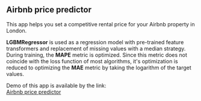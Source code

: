 ## Airbnb price predictor

This app helps you set a competitive rental 
price for your Airbnb property in London.

**LGBMRegressor** is used as a regression model 
with pre-trained feature transformers and replacement 
of missing values with a median strategy.
During training, the **MAPE** metric is optimized. 
Since this metric does not coincide with 
the loss function of most algorithms, 
it's optimization is reduced to optimizing 
the **MAE** metric by taking the logarithm of the 
target values.

Demo of this app is available by the link:\
[Airbnb price predictor](https://nameless-oasis-11721.herokuapp.com/)